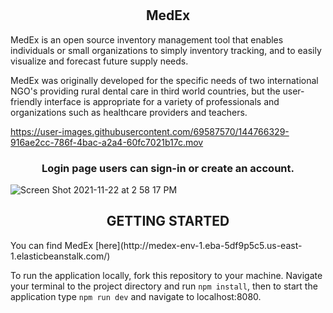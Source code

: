 #                                             <h2 align="center"> MedEx </h2>    

MedEx is an open source inventory management tool that enables individuals or small organizations to simply inventory tracking, and to easily visualize and forecast future supply needs. 

MedEx was originally developed for the specific needs of two international NGO's providing rural dental care in third world countries, but the user-friendly interface is appropriate for a variety of professionals and organizations such as healthcare providers and teachers.  

https://user-images.githubusercontent.com/69587570/144766329-916ae2cc-786f-4bac-a2a4-60fc7021b17c.mov


<h3 align='center' > Login page users can sign-in or create an account. </h3>

![Screen Shot 2021-11-22 at 2 58 17 PM](https://user-images.githubusercontent.com/69587570/144766497-36c402e2-c269-4dfd-a0d6-37fce772797c.png)
 
 <h2 align='center' >GETTING STARTED </h2>
You can find MedEx [here](http://medex-env-1.eba-5df9p5c5.us-east-1.elasticbeanstalk.com/)

To run the application locally, fork this repository to your machine. Navigate your terminal to the project directory and run `npm install`, then to start the application type `npm run dev` and navigate to localhost:8080.
